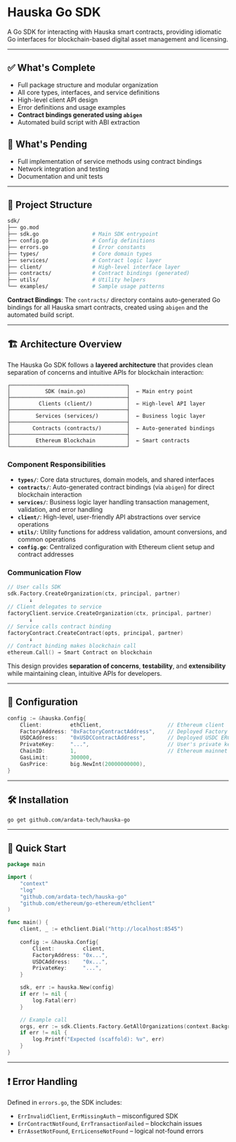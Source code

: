 # Hauska Go SDK

A Go SDK for interacting with Hauska smart contracts, providing idiomatic Go interfaces for blockchain-based digital asset management and licensing.

---

## ✅ What's Complete

* Full package structure and modular organization
* All core types, interfaces, and service definitions
* High-level client API design
* Error definitions and usage examples
* **Contract bindings generated using `abigen`**
* Automated build script with ABI extraction

## 🔄 What's Pending

* Full implementation of service methods using contract bindings
* Network integration and testing
* Documentation and unit tests

---

## 📁 Project Structure

```bash
sdk/
├── go.mod
├── sdk.go                 # Main SDK entrypoint
├── config.go              # Config definitions
├── errors.go              # Error constants
├── types/                 # Core domain types
├── services/              # Contract logic layer
├── client/                # High-level interface layer
├── contracts/             # Contract bindings (generated)
├── utils/                 # Utility helpers
└── examples/              # Sample usage patterns
```

**Contract Bindings**: The `contracts/` directory contains auto-generated Go bindings for all Hauska smart contracts, created using `abigen` and the automated build script.

---

## 🏗️ Architecture Overview

The Hauska Go SDK follows a **layered architecture** that provides clean separation of concerns and intuitive APIs for blockchain interaction:

```text
┌─────────────────────────────────────┐
│           SDK (main.go)             │  ← Main entry point
├─────────────────────────────────────┤
│         Clients (client/)           │  ← High-level API layer
├─────────────────────────────────────┤
│        Services (services/)         │  ← Business logic layer
├─────────────────────────────────────┤
│       Contracts (contracts/)        │  ← Auto-generated bindings
├─────────────────────────────────────┤
│        Ethereum Blockchain          │  ← Smart contracts
└─────────────────────────────────────┘
```

### Component Responsibilities

* **`types/`**: Core data structures, domain models, and shared interfaces
* **`contracts/`**: Auto-generated contract bindings (via `abigen`) for direct blockchain interaction
* **`services/`**: Business logic layer handling transaction management, validation, and error handling
* **`client/`**: High-level, user-friendly API abstractions over service operations
* **`utils/`**: Utility functions for address validation, amount conversions, and common operations
* **`config.go`**: Centralized configuration with Ethereum client setup and contract addresses

### Communication Flow

```go
// User calls SDK
sdk.Factory.CreateOrganization(ctx, principal, partner)
       ↓
// Client delegates to service
factoryClient.service.CreateOrganization(ctx, principal, partner)
       ↓
// Service calls contract binding
factoryContract.CreateContract(opts, principal, partner)
       ↓
// Contract binding makes blockchain call
ethereum.Call() → Smart Contract on blockchain
```

This design provides **separation of concerns**, **testability**, and **extensibility** while maintaining clean, intuitive APIs for developers.

---

## 🔧 Configuration

```go
config := &hauska.Config{
    Client:         ethClient,                     // Ethereum client
    FactoryAddress: "0xFactoryContractAddress",    // Deployed Factory contract
    USDCAddress:    "0xUSDCContractAddress",       // Deployed USDC ERC20
    PrivateKey:     "...",                         // User's private key
    ChainID:        1,                             // Ethereum mainnet
    GasLimit:       300000,
    GasPrice:       big.NewInt(20000000000),
}
```

---

## 🛠️ Installation

```bash
go get github.com/ardata-tech/hauska-go
```

---

## 🚀 Quick Start

```go
package main

import (
    "context"
    "log"
    "github.com/ardata-tech/hauska-go"
    "github.com/ethereum/go-ethereum/ethclient"
)

func main() {
    client, _ := ethclient.Dial("http://localhost:8545")
    
    config := &hauska.Config{
        Client:         client,
        FactoryAddress: "0x...",
        USDCAddress:    "0x...",
        PrivateKey:     "...",
    }

    sdk, err := hauska.New(config)
    if err != nil {
        log.Fatal(err)
    }

    // Example call
    orgs, err := sdk.Clients.Factory.GetAllOrganizations(context.Background())
    if err != nil {
        log.Printf("Expected (scaffold): %v", err)
    }
}
```

---

## ❗ Error Handling

Defined in `errors.go`, the SDK includes:

* `ErrInvalidClient`, `ErrMissingAuth` – misconfigured SDK
* `ErrContractNotFound`, `ErrTransactionFailed` – blockchain issues
* `ErrAssetNotFound`, `ErrLicenseNotFound` – logical not-found errors
